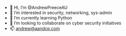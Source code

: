 - 👋 Hi, I’m @AndrewPreeceAU
- 👀 I’m interested in security, networking, sys-admin
- 🌱 I’m currently learning Python
- 💞️ I’m looking to collaborate on cyber security initiatives
- 📫 andrew@aandcp.com
